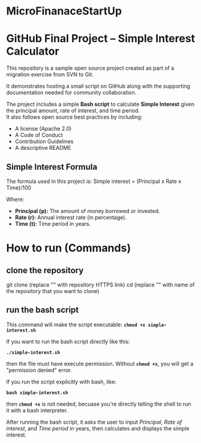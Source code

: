 # MicroFinanaceStartUp

# GitHub Final Project – Simple Interest Calculator

This repository is a sample open source project created as part of a migration exercise from SVN to Git.

It demonstrates hosting a small script on GitHub along with the supporting documentation needed for community collaboration. 

The project includes a simple **Bash script** to calculate **Simple Interest** given the principal amount, rate of interest, and time period.  
It also follows open source best practices by including:
- A license (Apache 2.0)
- A Code of Conduct
- Contribution Guidelines
- A descriptive README

## Simple Interest Formula
The formula used in this project is:
Simple interest = (Principal x Rate x Time)/100

Where:
- **Principal (p):** The amount of money borrowed or invested.
- **Rate (r):** Annual interest rate (in percentage).
- **Time (t):** Time period in years.

# How to run (Commands)
## clone the repository
git clone <repository HTTPS link> (replace "<repository HTTPS link>" with repository HTTPS link)
cd <repository name> (replace "<repository name>" with name of the repository that you want to clone)

## run the bash script

This command will make the script executable:
**`chmod +x simple-interest.sh`**

If you want to run the bash script directly like this:

**`./simple-interest.sh`**

then the file must have execute permission. Without **`chmod +x`**, you will get a "permission denied" error.

If you run the script explicitly with bash, like:

**`bash simple-interest.sh`**

then **`chmod +x`** is not needed, becuase you're directly telling the shell to run it with a bash interpreter.

After running the bash script, it asks the user to input *Principal*, *Rate of interest*, and *Time period* in years, then calculates and displays the simple interest.

